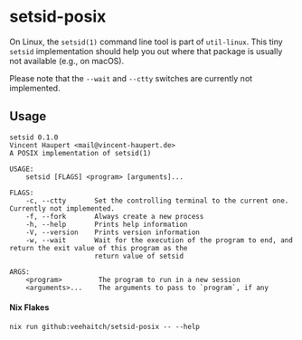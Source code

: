 # setsid-posix

On Linux, the `setsid(1)` command line tool is part of `util-linux`.
This tiny `setsid` implementation should help you out where that package is usually not available
(e.g., on macOS).

Please note that the `--wait` and `--ctty` switches are currently not implemented.

## Usage

```
setsid 0.1.0
Vincent Haupert <mail@vincent-haupert.de>
A POSIX implementation of setsid(1)

USAGE:
    setsid [FLAGS] <program> [arguments]...

FLAGS:
    -c, --ctty       Set the controlling terminal to the current one. Currently not implemented.
    -f, --fork       Always create a new process
    -h, --help       Prints help information
    -V, --version    Prints version information
    -w, --wait       Wait for the execution of the program to end, and return the exit value of this program as the
                     return value of setsid

ARGS:
    <program>         The program to run in a new session
    <arguments>...    The arguments to pass to `program`, if any

```

#### Nix Flakes

```ShellSession
nix run github:veehaitch/setsid-posix -- --help
```
